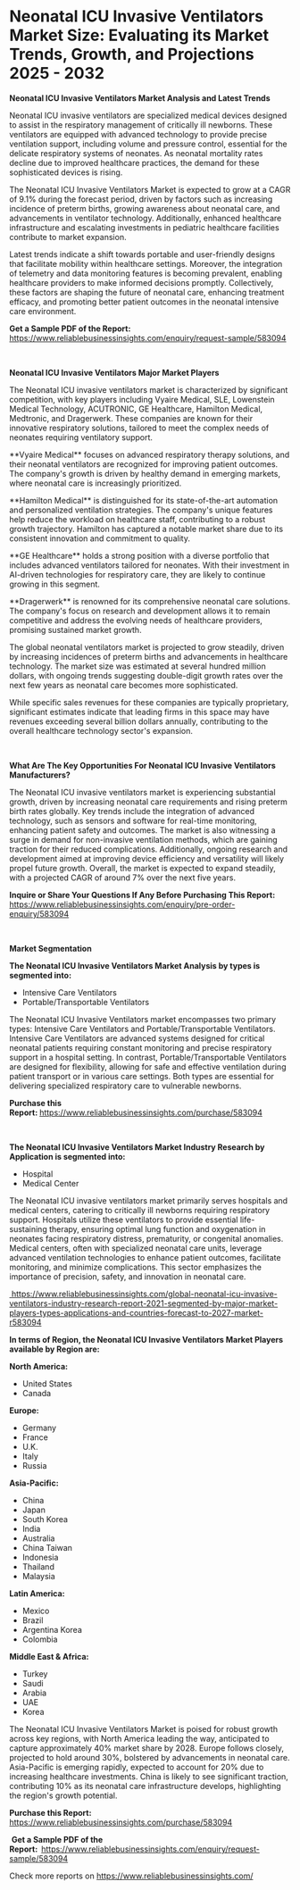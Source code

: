 <p><h1>Neonatal ICU Invasive Ventilators Market Size: Evaluating its Market Trends, Growth, and Projections 2025 - 2032</h1></p><p><strong>Neonatal ICU Invasive Ventilators Market Analysis and Latest Trends</strong></p>
<p><p>Neonatal ICU invasive ventilators are specialized medical devices designed to assist in the respiratory management of critically ill newborns. These ventilators are equipped with advanced technology to provide precise ventilation support, including volume and pressure control, essential for the delicate respiratory systems of neonates. As neonatal mortality rates decline due to improved healthcare practices, the demand for these sophisticated devices is rising.</p><p>The Neonatal ICU Invasive Ventilators Market is expected to grow at a CAGR of 9.1% during the forecast period, driven by factors such as increasing incidence of preterm births, growing awareness about neonatal care, and advancements in ventilator technology. Additionally, enhanced healthcare infrastructure and escalating investments in pediatric healthcare facilities contribute to market expansion.</p><p>Latest trends indicate a shift towards portable and user-friendly designs that facilitate mobility within healthcare settings. Moreover, the integration of telemetry and data monitoring features is becoming prevalent, enabling healthcare providers to make informed decisions promptly. Collectively, these factors are shaping the future of neonatal care, enhancing treatment efficacy, and promoting better patient outcomes in the neonatal intensive care environment.</p></p>
<p><strong>Get a Sample PDF of the Report:&nbsp;</strong> <a href="https://www.reliablebusinessinsights.com/enquiry/request-sample/583094?utm_campaign=3259&utm_medium=2&utm_source=Github&utm_content=ia&utm_term=23032025&utm_id=neonatal-icu-invasive-ventilators">https://www.reliablebusinessinsights.com/enquiry/request-sample/583094</a></p>
<p>&nbsp;</p>
<p><strong>Neonatal ICU Invasive Ventilators Major Market Players</strong></p>
<p><p>The Neonatal ICU invasive ventilators market is characterized by significant competition, with key players including Vyaire Medical, SLE, Lowenstein Medical Technology, ACUTRONIC, GE Healthcare, Hamilton Medical, Medtronic, and Dragerwerk. These companies are known for their innovative respiratory solutions, tailored to meet the complex needs of neonates requiring ventilatory support.</p><p>**Vyaire Medical** focuses on advanced respiratory therapy solutions, and their neonatal ventilators are recognized for improving patient outcomes. The company's growth is driven by healthy demand in emerging markets, where neonatal care is increasingly prioritized.</p><p>**Hamilton Medical** is distinguished for its state-of-the-art automation and personalized ventilation strategies. The company's unique features help reduce the workload on healthcare staff, contributing to a robust growth trajectory. Hamilton has captured a notable market share due to its consistent innovation and commitment to quality.</p><p>**GE Healthcare** holds a strong position with a diverse portfolio that includes advanced ventilators tailored for neonates. With their investment in AI-driven technologies for respiratory care, they are likely to continue growing in this segment.</p><p>**Dragerwerk** is renowned for its comprehensive neonatal care solutions. The company's focus on research and development allows it to remain competitive and address the evolving needs of healthcare providers, promising sustained market growth.</p><p>The global neonatal ventilators market is projected to grow steadily, driven by increasing incidences of preterm births and advancements in healthcare technology. The market size was estimated at several hundred million dollars, with ongoing trends suggesting double-digit growth rates over the next few years as neonatal care becomes more sophisticated.</p><p>While specific sales revenues for these companies are typically proprietary, significant estimates indicate that leading firms in this space may have revenues exceeding several billion dollars annually, contributing to the overall healthcare technology sector's expansion.</p></p>
<p>&nbsp;</p>
<p><strong>What Are The Key Opportunities For Neonatal ICU Invasive Ventilators Manufacturers?</strong></p>
<p><p>The Neonatal ICU invasive ventilators market is experiencing substantial growth, driven by increasing neonatal care requirements and rising preterm birth rates globally. Key trends include the integration of advanced technology, such as sensors and software for real-time monitoring, enhancing patient safety and outcomes. The market is also witnessing a surge in demand for non-invasive ventilation methods, which are gaining traction for their reduced complications. Additionally, ongoing research and development aimed at improving device efficiency and versatility will likely propel future growth. Overall, the market is expected to expand steadily, with a projected CAGR of around 7% over the next five years.</p></p>
<p><strong>Inquire or Share Your Questions If Any Before Purchasing This Report:</strong> <a href="https://www.reliablebusinessinsights.com/enquiry/pre-order-enquiry/583094?utm_campaign=3259&utm_medium=2&utm_source=Github&utm_content=ia&utm_term=23032025&utm_id=neonatal-icu-invasive-ventilators">https://www.reliablebusinessinsights.com/enquiry/pre-order-enquiry/583094</a></p>
<p>&nbsp;</p>
<p><strong>Market Segmentation</strong></p>
<p><strong>The Neonatal ICU Invasive Ventilators Market Analysis by types is segmented into:</strong></p>
<p><ul><li>Intensive Care Ventilators</li><li>Portable/Transportable Ventilators</li></ul></p>
<p><p>The Neonatal ICU Invasive Ventilators market encompasses two primary types: Intensive Care Ventilators and Portable/Transportable Ventilators. Intensive Care Ventilators are advanced systems designed for critical neonatal patients requiring constant monitoring and precise respiratory support in a hospital setting. In contrast, Portable/Transportable Ventilators are designed for flexibility, allowing for safe and effective ventilation during patient transport or in various care settings. Both types are essential for delivering specialized respiratory care to vulnerable newborns.</p></p>
<p><strong>Purchase this Report:&nbsp;</strong><a href="https://www.reliablebusinessinsights.com/purchase/583094?utm_campaign=3259&utm_medium=2&utm_source=Github&utm_content=ia&utm_term=23032025&utm_id=neonatal-icu-invasive-ventilators">https://www.reliablebusinessinsights.com/purchase/583094</a></p>
<p>&nbsp;</p>
<p><strong>The Neonatal ICU Invasive Ventilators Market Industry Research by Application is segmented into:</strong></p>
<p><ul><li>Hospital</li><li>Medical Center</li></ul></p>
<p><p>The Neonatal ICU invasive ventilators market primarily serves hospitals and medical centers, catering to critically ill newborns requiring respiratory support. Hospitals utilize these ventilators to provide essential life-sustaining therapy, ensuring optimal lung function and oxygenation in neonates facing respiratory distress, prematurity, or congenital anomalies. Medical centers, often with specialized neonatal care units, leverage advanced ventilation technologies to enhance patient outcomes, facilitate monitoring, and minimize complications. This sector emphasizes the importance of precision, safety, and innovation in neonatal care.</p></p>
<p><a href="https://www.reliablebusinessinsights.com/global-neonatal-icu-invasive-ventilators-industry-research-report-2021-segmented-by-major-market-players-types-applications-and-countries-forecast-to-2027-market-r583094?utm_campaign=3259&utm_medium=2&utm_source=Github&utm_content=ia&utm_term=23032025&utm_id=neonatal-icu-invasive-ventilators">&nbsp;https://www.reliablebusinessinsights.com/global-neonatal-icu-invasive-ventilators-industry-research-report-2021-segmented-by-major-market-players-types-applications-and-countries-forecast-to-2027-market-r583094</a></p>
<p><strong>In terms of Region, the Neonatal ICU Invasive Ventilators Market Players available by Region are:</strong></p>
<p>
    <p> <strong> North America: </strong>
        <ul>
            <li>United States</li>
            <li>Canada</li>
        </ul>
        </p> 
    <p> <strong> Europe: </strong>
        <ul>
            <li>Germany</li>
            <li>France</li>
            <li>U.K.</li>
            <li>Italy</li>
            <li>Russia</li>
        </ul>
        </p> 
    <p> <strong> Asia-Pacific: </strong>
        <ul>
            <li>China</li>
            <li>Japan</li>
            <li>South Korea</li>
            <li>India</li>
            <li>Australia</li>
            <li>China Taiwan</li>
            <li>Indonesia</li>
            <li>Thailand</li>
            <li>Malaysia</li>
        </ul>
        </p> 
    <p> <strong> Latin America: </strong>
        <ul>
            <li>Mexico</li>
            <li>Brazil</li>
            <li>Argentina Korea</li>
            <li>Colombia</li>
        </ul>
        </p> 
    <p> <strong> Middle East & Africa: </strong>
        <ul>
            <li>Turkey</li>
            <li>Saudi</li>
            <li>Arabia</li>
            <li>UAE</li>
            <li>Korea</li>
        </ul>
    </p>
    </p>
<p><p>The Neonatal ICU Invasive Ventilators Market is poised for robust growth across key regions, with North America leading the way, anticipated to capture approximately 40% market share by 2028. Europe follows closely, projected to hold around 30%, bolstered by advancements in neonatal care. Asia-Pacific is emerging rapidly, expected to account for 20% due to increasing healthcare investments. China is likely to see significant traction, contributing 10% as its neonatal care infrastructure develops, highlighting the region's growth potential.</p></p>
<p><strong>Purchase this Report: </strong><a href="https://www.reliablebusinessinsights.com/purchase/583094?utm_campaign=3259&utm_medium=2&utm_source=Github&utm_content=ia&utm_term=23032025&utm_id=neonatal-icu-invasive-ventilators">https://www.reliablebusinessinsights.com/purchase/583094</a></p>
<p>&nbsp;<strong>Get a Sample PDF of the Report:&nbsp;&nbsp;</strong><a href="https://www.reliablebusinessinsights.com/enquiry/request-sample/583094?utm_campaign=3259&utm_medium=2&utm_source=Github&utm_content=ia&utm_term=23032025&utm_id=neonatal-icu-invasive-ventilators">https://www.reliablebusinessinsights.com/enquiry/request-sample/583094</a></p>
<p><strong></strong></p>
<p>Check more reports on <a href="https://www.reliablebusinessinsights.com/?utm_campaign=3259&utm_medium=2&utm_source=Github&utm_content=ia&utm_term=23032025&utm_id=neonatal-icu-invasive-ventilators">https://www.reliablebusinessinsights.com/</a></p>